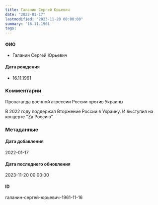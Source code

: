 ```yaml
---
title: Галанин Сергей Юрьевич
date: "2022-01-17"
lastmodified: "2023-11-20 00:00:00"
summary: '16.11.1961 '
tags: 
---
```

<!--# pp1-->
<!--## Фигурант-->
<!--### Личные данные-->
#### ФИО
- Галанин Сергей Юрьевич
#### Дата рождения
- 16.11.1961
### Комментарии
Пропаганда военной агрессии России против Украины
 
 В 2022 году поддержал Вторжение России в Украину. И выступил на концерте "Zа Россию"
### Метаданные
#### Дата добавления
2022-01-17
#### Дата последнего обновления
2023-11-20 00:00:00
#### ID
галанин-сергей-юрьевич-1961-11-16
<!--## END;-->
